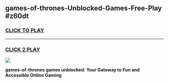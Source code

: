 
## games-of-thrones-Unblocked-Games-Free-Play #z60dt
<h3>
<a href="https://us.freeplayer.one?title=games-of-thrones&ref=9M">CLICK TO PLAY</a></h3>
<hr>

<h3>
<a href="https://us.freeplayer.one?title=games-of-thrones&ref=9M">CLICK 2 PLAY</a>
  
</h3>

<a href="https://us.freeplayer.one?title=games-of-thrones&ref=9M"><img src="https://clearcache.store/games.png"></a>


**games-of-thrones games unblocked: Your Gateway to Fun and Accessible Online Gaming**
